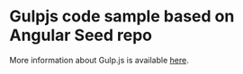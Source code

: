 # Gulpjs code sample based on Angular Seed repo

More information about Gulp.js is available [here](http://gulpjs.com/).